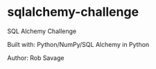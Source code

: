 # sqlalchemy-challenge


SQL Alchemy Challenge

Built with: Python/NumPy/SQL Alchemy in Python

Author: Rob Savage
